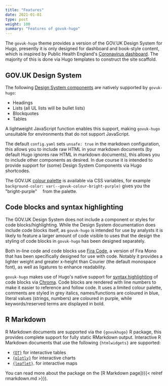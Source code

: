 ```yaml
---
title: "Features"
date: 2021-01-01
type: post
weight: 100
summary: "Features of govuk-hugo"
---
```


The `govuk-hugo` theme provides a version of the GOV.UK Design System for Hugo, presently it is only designed for dashboard and book-style content, which is inspired by Public Health England's [Coronavirus dashboard](https://coronavirus.data.gov.uk/). The majority of this is done via Hugo templates to construct the site scaffold.

## GOV.UK Design System
The following [Design System components](https://design-system.service.gov.uk/components/) are natively supported by `govuk-hugo`:

* Headings
* Lists (all UL lists will be bullet lists)
* Blockquotes
* Tables

A lightweight JavaScript function enables this support, making `govuk-hugo` unsuitable for environments that do not support JavaScript.

The default `config.yaml` sets `unsafe: true`  in the markdown configuration, this allows you to include raw HTML in your markdown documents (by default Hugo ignores raw HTML in markdown documents), this allows you to include other components as desired. In due course it is intended to provide support for (some) Design System Components via Hugo shortcodes.

The GOV.UK [colour palette](https://design-system.service.gov.uk/styles/colour/) is available via CSS variables, for example `background-color: var(--govuk-colour-bright-purple)` gives you the "bright-purple" <span style="width: 0.7em; height: 0.7em; background-color: var(--govuk-colour-bright-purple); display: inline-block; vertical-align: middle; border: 1px solid var(--govuk-border-colour);">&nbsp;</span> from the palette.

## Code blocks and syntax highlighting
The GOV.UK Design System does not include a component or styles for code blocks/highlighting. While the Design System documentation does include code blocks itself, as `govuk-hugo` is intended for use by analysts it is likely to feature a larger amount of code visible to uses that the design the styling of code blocks in `govuk-hugo` has been designed separately.

Both in-line code and code blocks use [Fira Code](https://github.com/tonsky/FiraCode), a version of Fira Mono that has been specifically designed for use with code. Notably it provides a lighter weight and greater x-height than Courier (the default monospace font), as well as ligatures to enhance readability.

`govuk-hugo` makes use of Hugo's native support for [syntax highlighting](https://gohugo.io/content-management/syntax-highlighting/) of code blocks via [Chroma](https://github.com/alecthomas/chroma). Code blocks are rendered with line numbers to make it easier to reference and follow code. It uses a limited colour palette, comments are styled in grey italics, names/functions are coloured in blue, literal values (strings, numbers) are coloured in purple, while keywords/reserved terms are displayed in bold.


## R Markdown
R Markdown documents are supported via the `{govukhugo}` R package, this provides complete support for fully static RMarkdown output. Interactive R Markdown documents that use the following `{htmlwidgets}` are supported:

* [`{DT}`](https://rstudio.github.io/DT/) for interactive tables
* [`{plotly}`](https://plot.ly/r/) for interactive charts
* [`{leaflet}`](https://rstudio.github.io/leaflet/). for interactive maps

You can read more about the package on the [R Markdown page]({{< relref rmarkdown.md >}}).
